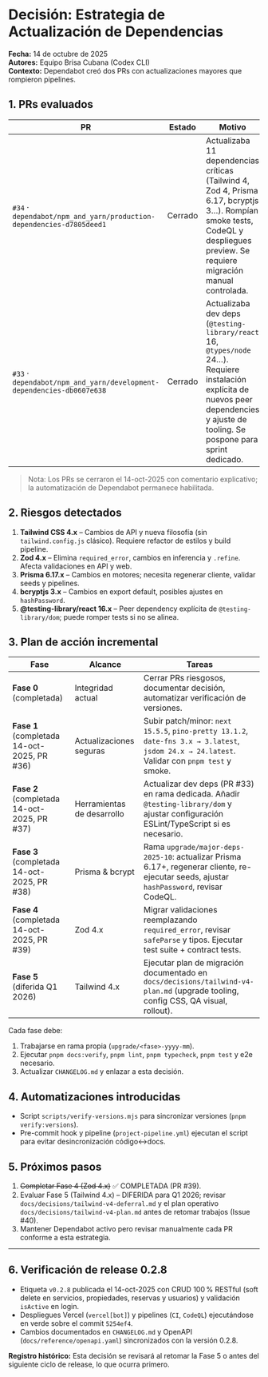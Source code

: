 # Decisión: Estrategia de Actualización de Dependencias

**Fecha:** 14 de octubre de 2025  
**Autores:** Equipo Brisa Cubana (Codex CLI)  
**Contexto:** Dependabot creó dos PRs con actualizaciones mayores que rompieron pipelines.

## 1. PRs evaluados

| PR                                                                    | Estado  | Motivo                                                                                                                                                                                  |
| --------------------------------------------------------------------- | ------- | --------------------------------------------------------------------------------------------------------------------------------------------------------------------------------------- |
| `#34` · `dependabot/npm_and_yarn/production-dependencies-d7805deed1`  | Cerrado | Actualizaba 11 dependencias críticas (Tailwind 4, Zod 4, Prisma 6.17, bcryptjs 3…). Rompían smoke tests, CodeQL y despliegues preview. Se requiere migración manual controlada.         |
| `#33` · `dependabot/npm_and_yarn/development-dependencies-db0607e638` | Cerrado | Actualizaba dev deps (`@testing-library/react` 16, `@types/node` 24…). Requiere instalación explícita de nuevos peer dependencies y ajuste de tooling. Se pospone para sprint dedicado. |

> Nota: Los PRs se cerraron el 14-oct-2025 con comentario explicativo; la automatización de Dependabot permanece habilitada.

## 2. Riesgos detectados

1. **Tailwind CSS 4.x** – Cambios de API y nueva filosofía (sin `tailwind.config.js` clásico). Requiere refactor de estilos y build pipeline.
2. **Zod 4.x** – Elimina `required_error`, cambios en inferencia y `.refine`. Afecta validaciones en API y web.
3. **Prisma 6.17.x** – Cambios en motores; necesita regenerar cliente, validar seeds y pipelines.
4. **bcryptjs 3.x** – Cambios en export default, posibles ajustes en `hashPassword`.
5. **@testing-library/react 16.x** – Peer dependency explícita de `@testing-library/dom`; puede romper tests si no se alinea.

## 3. Plan de acción incremental

| Fase                                        | Alcance                    | Tareas                                                                                                                                        |
| ------------------------------------------- | -------------------------- | --------------------------------------------------------------------------------------------------------------------------------------------- |
| **Fase 0** (completada)                     | Integridad actual          | Cerrar PRs riesgosos, documentar decisión, automatizar verificación de versiones.                                                             |
| **Fase 1** (completada 14-oct-2025, PR #36) | Actualizaciones seguras    | Subir patch/minor: `next 15.5.5`, `pino-pretty 13.1.2`, `date-fns 3.x → 3.latest`, `jsdom 24.x → 24.latest`. Validar con `pnpm test` y smoke. |
| **Fase 2** (completada 14-oct-2025, PR #37) | Herramientas de desarrollo | Actualizar dev deps (PR #33) en rama dedicada. Añadir `@testing-library/dom` y ajustar configuración ESLint/TypeScript si es necesario.       |
| **Fase 3** (completada 14-oct-2025, PR #38) | Prisma & bcrypt            | Rama `upgrade/major-deps-2025-10`: actualizar Prisma 6.17+, regenerar cliente, re-ejecutar seeds, ajustar `hashPassword`, revisar CodeQL.     |
| **Fase 4** (completada 14-oct-2025, PR #39) | Zod 4.x                    | Migrar validaciones reemplazando `required_error`, revisar `safeParse` y tipos. Ejecutar test suite + contract tests.                         |
| **Fase 5** (diferida Q1 2026)               | Tailwind 4.x               | Ejecutar plan de migración documentado en `docs/decisions/tailwind-v4-plan.md` (upgrade tooling, config CSS, QA visual, rollout).             |

Cada fase debe:

1. Trabajarse en rama propia (`upgrade/<fase>-yyyy-mm`).
2. Ejecutar `pnpm docs:verify`, `pnpm lint`, `pnpm typecheck`, `pnpm test` y e2e necesario.
3. Actualizar `CHANGELOG.md` y enlazar a esta decisión.

## 4. Automatizaciones introducidas

- Script `scripts/verify-versions.mjs` para sincronizar versiones (`pnpm verify:versions`).
- Pre-commit hook y pipeline (`project-pipeline.yml`) ejecutan el script para evitar desincronización código↔docs.

## 5. Próximos pasos

1. ~~Completar Fase 4 (Zod 4.x)~~ ✅ COMPLETADA (PR #39).
2. Evaluar Fase 5 (Tailwind 4.x) – DIFERIDA para Q1 2026; revisar `docs/decisions/tailwind-v4-deferral.md` y el plan operativo `docs/decisions/tailwind-v4-plan.md` antes de retomar trabajos (Issue #40).
3. Mantener Dependabot activo pero revisar manualmente cada PR conforme a esta estrategia.

---

## 6. Verificación de release 0.2.8

- Etiqueta `v0.2.8` publicada el 14-oct-2025 con CRUD 100 % RESTful (soft delete en servicios, propiedades, reservas y usuarios) y validación `isActive` en login.
- Despliegues Vercel (`vercel[bot]`) y pipelines (`CI`, `CodeQL`) ejecutándose en verde sobre el commit `5254ef4`.
- Cambios documentados en `CHANGELOG.md` y OpenAPI (`docs/reference/openapi.yaml`) sincronizados con la versión 0.2.8.

**Registro histórico:** Esta decisión se revisará al retomar la Fase 5 o antes del siguiente ciclo de release, lo que ocurra primero.

